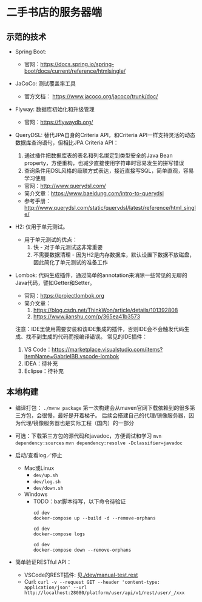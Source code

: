 # 二手书店的服务器端

## 示范的技术

  - Spring Boot:
    - 官网：https://docs.spring.io/spring-boot/docs/current/reference/htmlsingle/

  - JaCoCo:
    测试覆盖率工具
    - 官方文档： https://www.jacoco.org/jacoco/trunk/doc/

  - Flyway:
    数据库初始化和升级管理
    - 官网：https://flywaydb.org/

  - QueryDSL:
    替代JPA自身的Criteria API，和Criteria API一样支持灵活的动态数据库查询语句，但相比JPA Criteria API：
    1. 通过插件把数据库表的表名和列名绑定到类型安全的Java Bean property，方便重构，也减少直接使用字符串时容易发生的拼写错误
    2. 查询条件用DSL风格的级联方式表达，接近直接写SQL，简单直观，容易学习使用

    - 官网：http://www.querydsl.com/
    - 简介文章：https://www.baeldung.com/intro-to-querydsl
    - 参考手册：http://www.querydsl.com/static/querydsl/latest/reference/html_single/

  - H2:
    仅用于单元测试。
    - 用于单元测试的优点：
      1. 快 - 对于单元测试这非常重要
      2. 不需要数据清理 - 因为H2是内存数据库，默认设置下数据不放磁盘，因此简化了单元测试的准备工作

  - Lombok:
    代码生成插件，通过简单的annotation来消除一些常见的无聊的Java代码，譬如Getter和Setter。

    - 官网：https://projectlombok.org
    - 简介文章：
      1. https://blog.csdn.net/ThinkWon/article/details/101392808
      2. https://www.jianshu.com/p/365ea41b3573

    注意：IDE里使用需要安装和该IDE集成的插件，否则IDE会不会触发代码生成、找不到生成的代码而报编译错误。
    常见的IDE插件：
      1. VS Code：https://marketplace.visualstudio.com/items?itemName=GabrielBB.vscode-lombok
      2. IDEA：待补充
      3. Eclipse：待补充


## 本地构建

  - 编译打包：
     ```./mvnw package```
     第一次构建会从maven官网下载依赖到的很多第三方包，会很慢，最好是开着梯子。
     后续会搭建自己的代理/镜像服务器，因为代理/镜像服务器也是实际工程（国内）的一部分

  -  可选：下载第三方包的源代码和javadoc，方便调试和学习
     ```mvn dependency:sources```
     ```mvn dependency:resolve -Dclassifier=javadoc```
     
  - 启动/查看log／停止
    - Mac或Linux
      - ```dev/up.sh```
      - ```dev/log.sh```
      - ```dev/down.sh```
    - Windows
      - TODO：bat脚本待写，以下命令待验证
        ```shell
        cd dev
        docker-compose up --build -d --remove-orphans
        ```
        ```shell
        cd dev
        docker-compose logs
        ```
        ```shell
        cd dev
        docker-compose down --remove-orphans
        ```
   
  - 简单验证RESTful API：
    - VSCode的REST插件: 见[./dev/manual-test.rest](./dev/manual-test.rest)
    - Curl: ```curl -v --request GET --header 'content-type: application/json' --url http://localhost:28080/platform/user/api/v1/rest/user/_/xxx```
